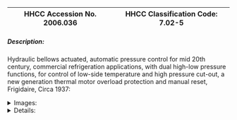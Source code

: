 | **HHCC Accession No. 2006.036** |**HHCC Classification Code:  7.02-5**|
| ----------- | ----------- |
##### Description:
Hydraulic bellows actuated, automatic pressure control for mid 20th century, commercial refrigeration applications, with dual high-low pressure functions, for control of low-side temperature and high pressure cut-out, a new generation thermal motor overload protection and manual reset, Frigidaire, Circa 1937:


<details>
	<summary>Images:</summary>
<div class="gallery gallery-wrapper--full" contenteditable="false" data-is-empty="false" data-translation="Add images" data-columns="6">
<figure class="gallery__item"><a href="#DOMAIN_NAME#gallery/7.02-5.jpg" data-size="2086x1686"><img src="#DOMAIN_NAME#gallery/7.02-5-thumbnail.jpg" alt=""></a></figure>
<figure class="gallery__item"><a href="#DOMAIN_NAME#gallery/7.02-5a.jpg" data-size="2108x1665"><img src="#DOMAIN_NAME#gallery/7.02-5a-thumbnail.jpg" alt=""></a></figure>
</div>
</details>


<details>
	<summary>Details:</summary>

##### Group:
7.02 Refrigerating and Air Conditioning Pressure and Temperature Controls - Commercial

##### Make:
Frigidaire

##### Manufacturer:
Frigidaire, Div of General Motors Corp, Dayton Ohio.

##### Model:
type YD, Model LPH

##### Serial No.:
1122037

##### Size:
6 x 3x 5 in. h, plus capillary lines

##### Weight:
10 lbs.

##### Circa:
1937

##### Rating:
Exhibition, education, and research quality, illustrating the design, engineering and construction of an early mid 20th century, sophisticated, dual pressure, refrigeration system control, with motor over load protector.

##### Patent Date/Number:


##### Provenance:
From York County (York Region) Ontario, once a rich agricultural hinterlands, attracting early settlement in the last years of the 18th century. Located on the north slopes of the Oak Ridges Moraine, within 20 miles of Toronto, the County would also attract early ex-urban development, to be come a wealthy market place for the emerging household and consumer technologies of the early and mid 20th century. 

This artifact was discovered in the 1950's in the used stock of T. H. Oliver, Refrigeration and Electric Sales and Service, Aurora, Ontario, an early worker in the field of agricultural, industrial and consumer technology.

##### Type and Design:
Compact, dual high and low pressure bellows with short extended capillary lines

##### Construction:
Enclosed in a heavy, 1/16 "heavy steel, deep draw casing with similar style cover, the control has a formed base in 1/8 " steel plate designed for bolting directly to Frigidaire condensing units of the period.

##### Material:


##### Special Features:


##### Accessories:
Original cable connectors and refrigerant tube fittings illustrating the trade practices of the period

##### Capacities:


##### Performance Characteristics:


##### Operation:


##### Control and Regulation:


##### Targeted Market Segment:


##### Consumer Acceptance:


##### Merchandising:


##### Market Price:


##### Technological Significance:
It was the mid 1930's and the refrigeration and air conditioning industry was a buss with the promise of a post depression and pre WWW II period. As a marker, a new generation of well-integrated and carefully engineered refrigeration condensing units, readily adapted to a wide range of field applications was in production at Frigidaire - reflecting the market optimism of the period. 
According to Frigidaire's installation and service manual No. SER,-405, for products manufactured prior to 1937, the YD series of controls had just been put on the market.
With new engineering and manufacturing know-how, the control was designed and built to performs the 3 functions of low side operating temperature/pressure, high side pressure protection and motor overload cut-out, using spring compensated bellows and overload heater coil with manual reset.
With the market optimism of the time, the control series was produced in a wide range of models, covering various functional combinations for installation on all Frigidaire condensing units.  Included were low and high pressure, as well as temperature sensing bulbs, all with various lengths of capillary line, plus a range of motor overload, trip, heater coils from 1 to 15 amperes.

##### Industrial Significance:
The control stands as a marker of significantly changing times in the Canadian refrigeration and air conditioning industry and the consumer market place that motivated and sustained it
Creating and responding to market forces for automated refrigeration and air conditioning systems, pressure control technology evolved rapidly in the late 1930's. Better engineering data, new materials and new more precise manufacturing methods all helped the industry to respond to thye now vastly changing times.
Engineers were learning how to combine multiple functions within the same control device - low side operating pressure, high side safety cut-out and automatic motor over load protection.

##### Socio-economic Significance:
The era of the chain food store was at hand. It would move the bulk of food retailing from the family run food stores to larger corporate, commercial operations. Much of the automated control technology of the pre and post WWW II was shaped by this significant marketing trend.

##### Socio-cultural Significance:


##### Donor:
G. Leslie Oliver, The T. H. Oliver HVACR Collection

##### HHCC Storage Location:


##### Tracking:


##### Bibliographic References:
see Frigidaire Installation and Service Manual, SER.-405

##### Notes:


##### Related Reports:
-     See exhibit programs for CMX02 and CMX04
</details>
